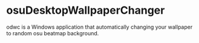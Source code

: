 # osuDesktopWallpaperChanger

odwc is a Windows application that automatically changing your wallpaper to random osu beatmap background.
